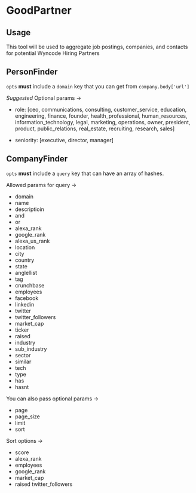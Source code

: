 # GoodPartner

## Usage

This tool will be used to aggregate job postings,
companies, and contacts for potential Wyncode Hiring Partners

## PersonFinder
`opts` **must** include a `domain` key
that you can get from `company.body['url']`

_Suggested_ Optional params ->
 - role:      [ceo, communications, consulting, customer_service, education, engineering, finance, founder,
               health_professional, human_resources, information_technology, legal, marketing, operations,
               owner, president, product, public_relations, real_estate, recruiting, research, sales]

 - seniority: [executive, director, manager]

## CompanyFinder

`opts` **must** include a `query` key
that can have an array of hashes.

Allowed params for query ->

 - domain
 - name
 - descriptioin
 - and
 - or
 - alexa_rank
 - google_rank
 - alexa_us_rank
 - location
 - city
 - country
 - state
 - anglellist
 - tag
 - crunchbase
 - employees
 - facebook
 - linkedin
 - twitter
 - twitter_followers
 - market_cap
 - ticker
 - raised
 - industry
 - sub_industry
 - sector
 - similar
 - tech
 - type
 - has
 - hasnt

You can also pass optional params ->
 - page
 - page_size
 - limit
 - sort

Sort options ->
 - score
 - alexa_rank
 - employees
 - google_rank
 - market_cap
 - raised twitter_followers

